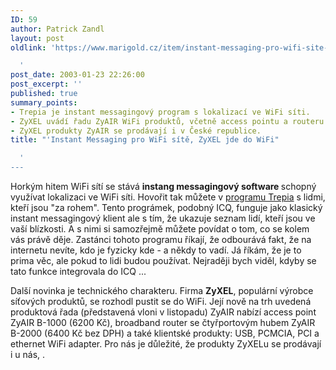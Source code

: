 ```yaml
---
ID: 59
author: Patrick Zandl
layout: post
oldlink: 'https://www.marigold.cz/item/instant-messaging-pro-wifi-site-zyxel-jde-do-wifi

  '
post_date: 2003-01-23 22:26:00
post_excerpt: ''
published: true
summary_points:
- Trepia je instant messagingový program s lokalizací ve WiFi síti.
- ZyXEL uvádí řadu ZyAIR WiFi produktů, včetně access pointu a routeru.
- ZyXEL produkty ZyAIR se prodávají i v České republice.
title: "'Instant Messaging pro WiFi sítě, ZyXEL jde do WiFi"

  '
---
```


<p>
Horkým hitem WiFi sítí se stává <STRONG>instang messagingový software </STRONG>schopný využívat lokalizaci ve WiFi síti. Hovořit tak můžete v <A href="http://www.trepia.com/" target=_blank>programu Trepia</A> s lidmi, kteří jsou "za rohem". Tento prográmek, podobný ICQ, funguje jako klasický instant messagingový klient ale s tím, že ukazuje seznam lidí, kteří jsou ve vaší blízkosti. A s nimi si samozřejmě můžete povídat o tom, co se kolem vás právě děje. Zastánci tohoto programu říkají, že odbourává fakt, že na internetu nevíte, kdo je fyzicky kde - a někdy to vadí. Já říkám, že je to prima věc, ale pokud to lidi budou používat. Nejraději bych viděl, kdyby se tato funkce integrovala do ICQ ...</p>

<p>
Další novinka je technického charakteru. Firma <STRONG>ZyXEL</STRONG>, populární výrobce síťových produktů, se rozhodl pustit se do WiFi. Její nově na trh uvedená produktová řada (představená vloni v listopadu) ZyAIR nabízí access point ZyAIR B-1000 (6200 Kč), broadband router se čtyřportovým hubem ZyAIR B-2000 (6400 Kč bez DPH)&#160;a také klientské produkty: USB, PCMCIA, PCI a ethernet WiFi adapter. Pro nás je důležité, že produkty ZyXELu se prodávají i u nás, . </p>